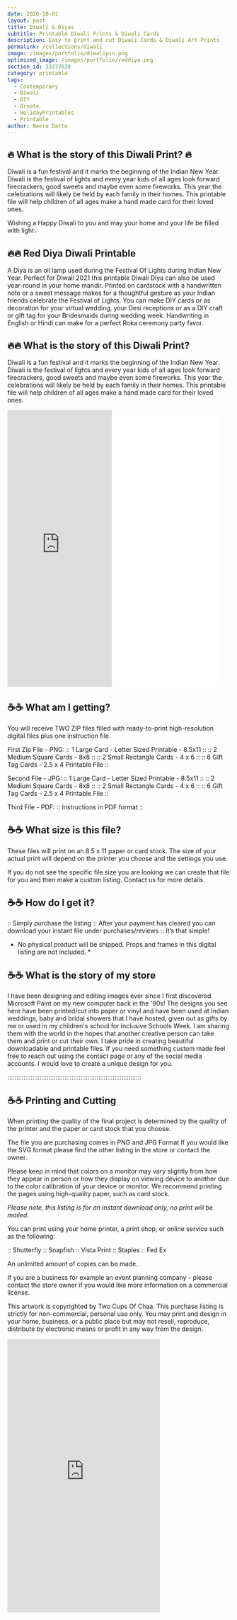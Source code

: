 ```yaml
---
date: 2020-10-01 
layout: post
title: Diwali & Diyas
subtitle: Printable Diwali Prints & Diwali Cards
description: Easy to print and cut Diwali Cards & Diwali Art Prints 
permalink: /collections/diwali
image: /images/portfolio/diwalipin.png
optimized_image: /images/portfolio/reddiya.png
section_id: 33377639
category: printable
tags:
  - Contemporary
  - Diwali
  - DIY
  - Ornate
  - HolidayPrintables
  - Printable
author: Neera Datta
---
```


## 🔥 What is the story of this Diwali Print? 🔥
Diwali is a fun festival and it marks the beginning of the Indian New Year. Diwali is the festival of lights and every year kids of all ages look forward firecrackers, good sweets and maybe even some fireworks. This year the celebrations will likely be held by each family in their homes. This printable file will help children of all ages make a hand made card for their loved ones.

Wishing a Happy Diwali to you and may your home and your life be filled with light💡

## 🔥🔥 Red Diya Diwali Printable
A Diya is an oil lamp used during the Festival Of Lights during Indian New Year. Perfect for Diwali 2021 this printable Diwali Diya can also be used year-round in your home mandir. Printed on cardstock with a handwritten note or a sweet message makes for a thoughtful gesture as your Indian friends celebrate the Festival of Lights. You can make DIY cards or as decoration for your virtual wedding, your Desi receptions or as a DIY craft or gift tag for your Bridesmaids during wedding week. Handwriting in English or Hindi can make for a perfect Roka ceremony party favor.

## 🔥🔥 What is the story of this Diwali Print?
Diwali is a fun festival and it marks the beginning of the Indian New Year. Diwali is the festival of lights and every year kids of all ages look forward firecrackers, good sweets and maybe even some fireworks. This year the celebrations will likely be held by each family in their homes. This printable file will help children of all ages make a hand made card for their loved ones.


<iframe src="https://assets.pinterest.com/ext/embed.html?id=821484788274237572" height="625" width="236" frameborder="0" scrolling="no" ></iframe>


<iframe src="/images/portfolio/Diwali Video Pin.mp4" height="625" width="236" frameborder="0" scrolling="no" ></iframe>


## ☕☕ What am I getting? 

You will receive TWO ZIP files filled with ready-to-print high-resolution digital files plus one instruction file.

First Zip File - PNG:
:: 1 Large Card - Letter Sized Printable - 8.5x11 ::
:: 2 Medium Square Cards - 8x8 ::
:: 2 Small Rectangle Cards - 4 x 6 ::
:: 6 Gift Tag Cards - 2.5 x 4 Printable File ::

Second File - JPG:
:: 1 Large Card - Letter Sized Printable - 8.5x11 ::
:: 2 Medium Square Cards - 8x8 ::
:: 2 Small Rectangle Cards - 4 x 6 ::
:: 6 Gift Tag Cards - 2.5 x 4 Printable File ::

Third File - PDF:
:: Instructions in PDF format ::


## ☕☕ What size is this file? 
These files will print on an 8.5 x 11 paper or card stock. The size of your actual print will depend on the printer you choose and the settings you use.

If you do not see the specific file size you are looking we can create that file for you and then make a custom listing. Contact us for more details.

## ☕☕ How do I get it? 
:: Simply purchase the listing
:: After your payment has cleared you can download your instant file under purchases/reviews
:: It’s that simple!

* No physical product will be shipped. Props and frames in this digital listing are not included. *

## ☕☕ What is the story of my store
I have been designing and editing images ever since I first discovered Microsoft Paint on my new computer back in the '90s! The designs you see here have been printed/cut into paper or vinyl and have been used at Indian weddings, baby and bridal showers that I have hosted, given out as gifts by me or used in my children's school for Inclusive Schools Week. I am sharing them with the world in the hopes that another creative person can take them and print or cut their own.
I take pride in creating beautiful downloadable and printable files. If you need something custom made feel free to reach out using the contact page or any of the social media accounts. I would love to create a unique design for you.

:::::::::::::::::::::::::::::::::::::::::::::::::::::::::::::::::::::::::::

## ☕☕ Printing and Cutting
When printing the quality of the final project is determined by the quality of the printer and the paper or card stock that you choose.

The file you are purchasing comes in PNG and JPG Format
If you would like the SVG format please find the other listing in the store or contact the owner.


Please keep in mind that colors on a monitor may vary slightly from how they appear in person or how they display on viewing device to another due to the color calibration of your device or monitor. We recommend printing the pages using high-quality paper, such as card stock.

*Please note, this listing is for an instant download only, no print will be mailed.*

You can print using your home printer, a print shop, or online service such as the following:

:: Shutterfly
:: Snapfish
:: Vista Print
:: Staples
:: Fed Ex

An unlimited amount of copies can be made.

If you are a business for example an event planning company - please contact the store owner if you would like more information on a commercial license.

This artwork is copyrighted by Two Cups Of Chaa. This purchase listing is strictly for non-commercial, personal use only. You may print and design in your home, business, or a public place but may not resell, reproduce, distribute by electronic means or profit in any way from the design.


<iframe src="https://assets.pinterest.com/ext/embed.html?id=821484788274716226" height="618" width="345" frameborder="0" scrolling="no" ></iframe>








